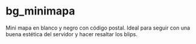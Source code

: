 # bg_minimapa
Mini mapa en blanco y negro con código postal. Ideal para seguir con una buena estética del servidor y hacer resaltar los blips.

